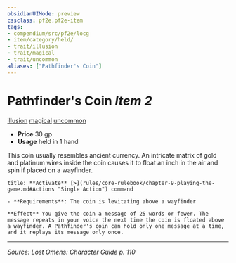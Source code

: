 ```yaml
---
obsidianUIMode: preview
cssclass: pf2e,pf2e-item
tags:
- compendium/src/pf2e/locg
- item/category/held/
- trait/illusion
- trait/magical
- trait/uncommon
aliases: ["Pathfinder's Coin"]
---
```

# Pathfinder's Coin *Item 2*  
[illusion](illusion.md "Illusion School Trait")  [magical](magical.md "Magical Item Trait")  [uncommon](uncommon.md "Uncommon Rarity Trait")  

- **Price** 30 gp
- **Usage** held in 1 hand

This coin usually resembles ancient currency. An intricate matrix of gold and platinum wires inside the coin causes it to float an inch in the air and spin if placed on a wayfinder.

```ad-embed-ability
title: **Activate** [>](rules/core-rulebook/chapter-9-playing-the-game.md#Actions "Single Action") command

- **Requirements**: The coin is levitating above a wayfinder

**Effect** You give the coin a message of 25 words or fewer. The message repeats in your voice the next time the coin is floated above a wayfinder. A Pathfinder's coin can hold only one message at a time, and it replays its message only once.
```


---
*Source: Lost Omens: Character Guide p. 110*